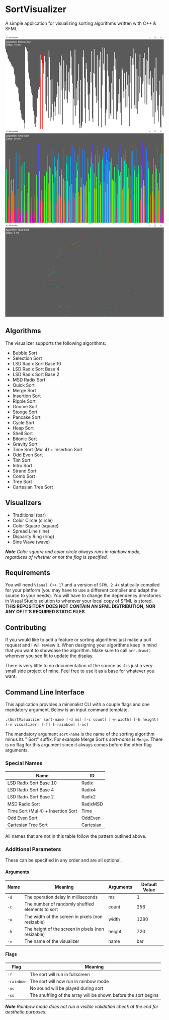 # SortVisualizer

A simple application for visualizing sorting algorithms written with C++ & SFML.

<img src="images/normal.png"/>


<img src="images/rainbow.png"/>


<img src="images/circle.png"/>

## Algorithms

The visualizer supports the following algorithms:

 - Bubble Sort
 - Selection Sort
 - LSD Radix Sort Base 10
 - LSD Radix Sort Base 4
 - LSD Radix Sort Base 2
 - MSD Radix Sort
 - Quick Sort
 - Merge Sort
 - Insertion Sort
 - Ripple Sort
 - Gnome Sort
 - Stooge Sort
 - Pancake Sort
 - Cycle Sort
 - Heap Sort
 - Shell Sort
 - Bitonic Sort
 - Gravity Sort
 - Time Sort (Mul 4) + Insertion Sort
 - Odd Even Sort
 - Tim Sort
 - Intro Sort
 - Strand Sort
 - Comb Sort
 - Tree Sort
 - Cartesian Tree Sort

## Visualizers

 - Traditional (bar)
 - Color Circle (circle)
 - Color Square (square)
 - Spread Line (line)
 - Disparity Ring (ring)
 - Sine Wave (wave)

***Note*** *Color square and color circle always runs in rainbow mode, regardless of whether or not the flag is specified.*

## Requirements

You will need `Visual C++ 17` and a version of `SFML 2.4+` statically compiled for your platform (you may have to use a different compiler and adapt the source to your needs).  You will have to change the dependency directories in Visual Studio solution to wherever your local copy of SFML is stored. **THIS REPOSITORY DOES NOT CONTAIN AN SFML DISTRIBUTION, NOR ANY OF IT'S REQUIRED STATIC FILES**.

## Contributing

If you would like to add a feature or sorting algorithms just make a pull request and I will review it.  When designing your algorithms keep in mind that you want to showcase the algorithm.  Make sure to call `arr.draw()` wherever you see fit to update the display.

There is very little to no documentation of the source as it is just a very small side project of mine.  Feel free to use it as a base for whatever you want. 

## Command Line Interface

This application provides a minimalist CLI with a couple flags and one mandatory argument.  Below is an input
command template.

	.\SortVisualizer sort-name [-d ms] [-c count] [-w width] [-h height] [-v visualizer] [-f] [-rainbow] [-ns]

The mandatory argument `sort-name` is the name of the sorting algorithm minus its " Sort" suffix.  For example Merge Sort's *sort-name* is `Merge`. There is no flag for this argument since it always comes before the other flag arguments.

### Special Names

| Name | ID |
| ---- | -- |
| LSD Radix Sort Base 10 | Radix |
| LSD Radix Sort Base 4 | Radix4 |
| LSD Radix Sort Base 2 | Radix2 |
| MSD Radix Sort | RadixMSD |
| Time Sort (Mul 4) + Insertion Sort | Time |
| Odd Even Sort | OddEven |
| Cartesian Tree Sort | Cartesian |

All names that are not in this table follow the pattern outlined above.

### Additional Parameters

These can be specified in any order and are all optional.

#### Arguments

| Name | Meaning | Arguments | Default Value |
| ---- | ------- | --------- | ------------- |
| `-d` | The operation delay in milliseconds | ms | 1 |
| `-c` | The number of randomly shuffled elements to sort | count | 256 |
| `-w` | The width of the screen in pixels (non resizable) | width | 1280 |
| `-h` | The height of the screen in pixels (non resizable) | height | 720 |
| `-v` | The name of the visualizer | name | bar |

#### Flags

| Flag | Meaning |
| ---- | ------- |
| `-f` | The sort will run in fullscreen |
| `-rainbow` | The sort will now run in rainbow mode |
| `-ns` | No sound will be played during sort |
| `-ss` | The shuffling of the array will be shown before the sort begins |

***Note*** *Rainbow mode does not run a visible validation check at the end for aesthetic purposes.*
